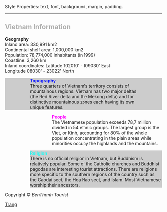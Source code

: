 <body style="font-size>
    <h2>Inline Styles</h2>
    <p><span style="font-weight: bold"> Style Properties:</span> text, font, background, margin, padding.</p>
    <hr>
    <h2 style="color: #afafae;">Vietnam Information</h2>
    <p>
        <span style="font-weight: bold;">Geography</span> <br>
        Inland area: 330,991 km2 <br>
        Continental shelf area: 1,000,000 km2 <br>
        Population: 78,774,000 inhabitants (in 1999) <br>
        Coastline: 3,260 km <br>
        Inland coordinates: Latitude 102010' - 109030' East <br>
        Longitude 08030' - 23022' North
    </p>
    <p style="background-color: #cccccc; padding: 0 80px;">
        <span style="color: #161fff; font-weight:bold">Topography</span> <br>
        Three quarters of Vietnam's territory consists of mountainous regions. Vietnam has two major deltas (the Red River delta and the Mekong delta) and for distinctive mountainous zones each having its own unique features.
        </p>        
    <p style="margin-left: 150px; background-image: url(camel.gif); background-repeat: repeat-x; background-size: 300px;">
        <span style="color: #fc0efe; font-weight:bold">People</span> <br>
        The Vietnamese population exceeds 78,7 million divided in 54 ethnic groups. The largest group is the Viet, or Kinh, accounting for 80% of the whole population concentrating in the plain areas while minorities occupy the highlands and the mountains.
    </p>
    <p style="background-color: #cccccc; margin-left: 80px;">
        <span style="color: #29f9f4; font-weight: bold"> Religion</span> <br>
        There is no official religion in Vietnam, but Buddhism is relatively popular. Some of the Catholic churches and Buddhist pagodas are interesting tourist attractions. There are religions more specific to the southern regions of the country such as the Caodai sect, the Hoa Hao sect, and Islam. Most Vietnamese worship their ancestors.
    </p>
    <p>Copyright © <span style="font-style: italic;">BenThanh Tourist</span></p> 
    <a href="add">Trang</a>
</body>
</html>
